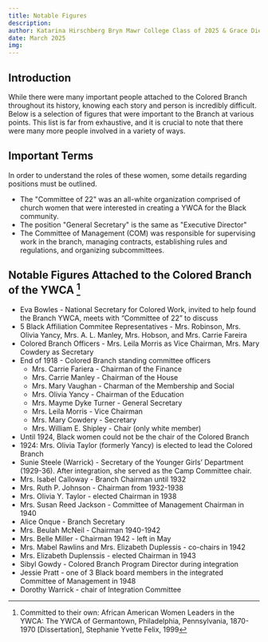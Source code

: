 ```yaml
---
title: Notable Figures
description:
author: Katarina Hirschberg Bryn Mawr College Class of 2025 & Grace Diehl Bryn Mawr College Class of 2027
date: March 2025
img: 
---
```

## Introduction
While there were many important people attached to the Colored Branch throughout its history, knowing each story and person is incredibly difficult. Below is a selection of figures that were important to the Branch at various points. This list is far from exhaustive, and it is crucial to note that there were many more people involved in a variety of ways.  

## Important Terms
In order to understand the roles of these women, some details regarding positions must be outlined. 
- The "Committee of 22" was an all-white organization comprised of church women that were interested in creating a YWCA for the Black community.
- The position "General Secretary" is the same as "Executive Director"
- The Committee of Management (COM) was responsible for supervising work in the branch, managing contracts, establishing rules and regulations, and organizing subcommittees. 

## Notable Figures Attached to the Colored Branch of the YWCA [^fn1]
- Eva Bowles - National Secretary for Colored Work, invited to help found the Branch YWCA, meets with “Committee of 22” to discuss
- 5 Black Affiliation Commitee Representatives - Mrs. Robinson, Mrs. Olivia Yancy, Mrs. A. L. Manley, Mrs. Hobson, and Mrs. Carrie Fareira
- Colored Branch Officers - Mrs. Leila Morris as Vice Chairman, Mrs. Mary Cowdery as Secretary
- End of 1918 - Colored Branch standing committee officers
  - Mrs. Carrie Fariera - Chairman of the Finance
  - Mrs. Carrie Manley - Chairman of the House
  - Mrs. Mary Vaughan - Charman of the Membership and Social
  - Mrs. Olivia Yancy - Chairman of the Education
  - Mrs. Mayme Dyke Turner - General Secretary
  - Mrs. Leila Morris - Vice Chairman
  - Mrs. Mary Cowdery - Secretary
  - Mrs. William E. Shipley - Chair (only white member)  
- Until 1924, Black women could not be the chair of the Colored Branch
- 1924: Mrs. Olivia Taylor (formerly Yancy) is elected to lead the Colored Branch
- Sunie Steele (Warrick) - Secretary of the Younger Girls’ Department (1929-36). After integration, she served as the Camp Committee chair.
- Mrs. Isabel Calloway - Branch Chairman until 1932
- Mrs. Ruth P. Johnson - Chairman from 1932-1938
- Mrs. Olivia Y. Taylor - elected Chairman in 1938
- Mrs. Susan Reed Jackson - Committee of Management Chairman in 1940
- Alice Onque - Branch Secretary
- Mrs. Beulah McNeil - Chairman 1940-1942
- Mrs. Belle Miller - Chairman 1942 - left in May
- Mrs. Mabel Rawlins and Mrs. Elizabeth Duplessis - co-chairs in 1942
- Mrs. Elizabeth Duplenssis - elected Chairman in 1943
- Sibyl Gowdy - Colored Branch Program Director during integration
- Jessie Pratt - one of 3 Black board members in the integrated Committee of Management in 1948
- Dorothy Warrick - chair of Integration Committee
[^fn1]: Committed to their own: African American Women Leaders in the YWCA: The YWCA of Germantown, Philadelphia, Pennsylvania, 1870-1970 [Dissertation], Stephanie Yvette Felix, 1999 
